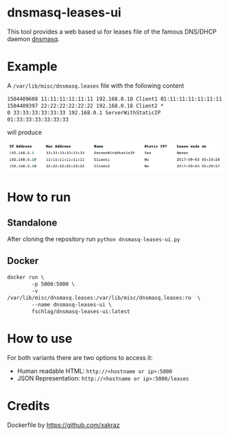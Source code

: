 # dnsmasq-leases-ui

This tool provides a web based ui for leases file of the famous DNS/DHCP daemon [dnsmasq](http://thekelleys.org.uk/dnsmasq/doc.html).

# Example

A `/var/lib/misc/dnsmasq.leases` file with the following content

```
1504409608 11:11:11:11:11:11 192.168.0.10 Client1 01:11:11:11:11:11:11
1504409397 22:22:22:22:22:22 192.168.0.18 Client2 *
0 33:33:33:33:33:33 192.168.0.1 ServerWithStaticIP 01:33:33:33:33:33:33
```

will produce


![Screenshot 1](https://raw.githubusercontent.com/fschlag/docs/master/dnsmasq-leases-ui-docs/screenshot_1.png)

# How to run

## Standalone

After cloning the repository run `python dnsmasq-leases-ui.py`

## Docker

```
docker run \
        -p 5000:5000 \
        -v /var/lib/misc/dnsmasq.leases:/var/lib/misc/dnsmasq.leases:ro  \
        --name dnsmasq-leases-ui \
        fschlag/dnsmasq-leases-ui:latest
```

# How to use

For both variants there are two options to access it:
* Human readable HTML: `http://<hostname or ip>:5000`
* JSON Representation: `http://<hostname or ip>:5000/leases` 

# Credits

Dockerfile by https://github.com/xakraz
